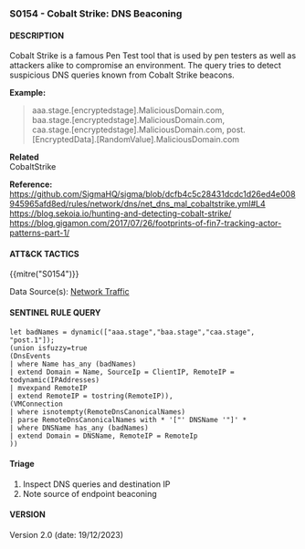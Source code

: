 ###  S0154 - Cobalt Strike: DNS Beaconing

####  DESCRIPTION  
Cobalt Strike is a famous Pen Test tool that is used by pen testers as well as attackers alike to compromise an environment. 
The query tries to detect suspicious DNS queries known from Cobalt Strike beacons. 
  
**Example:**  
> aaa.stage.[encryptedstage].MaliciousDomain.com,  
> baa.stage.[encryptedstage].MaliciousDomain.com,  
> caa.stage.[encryptedstage].MaliciousDomain.com, 
> post.[EncryptedData].[RandomValue].MaliciousDomain.com  


**Related**  
CobaltStrike

**Reference:**  
https://github.com/SigmaHQ/sigma/blob/dcfb4c5c28431dcdc1d26ed4e008945965afd8ed/rules/network/dns/net_dns_mal_cobaltstrike.yml#L4  
https://blog.sekoia.io/hunting-and-detecting-cobalt-strike/  
https://blog.gigamon.com/2017/07/26/footprints-of-fin7-tracking-actor-patterns-part-1/  


####  ATT&CK TACTICS<br>
{{mitre("S0154")}}

Data Source(s): [Network Traffic](https://attack.mitre.org/datasources/DS0029)

#### SENTINEL RULE QUERY<br>

~~~
let badNames = dynamic(["aaa.stage","baa.stage","caa.stage", "post.1"]);
(union isfuzzy=true
(DnsEvents 
| where Name has_any (badNames)
| extend Domain = Name, SourceIp = ClientIP, RemoteIP = todynamic(IPAddresses)
| mvexpand RemoteIP
| extend RemoteIP = tostring(RemoteIP)),
(VMConnection
| where isnotempty(RemoteDnsCanonicalNames) 
| parse RemoteDnsCanonicalNames with * '["' DNSName '"]' *
| where DNSName has_any (badNames)
| extend Domain = DNSName, RemoteIP = RemoteIp
))
~~~

#### Triage

1. Inspect DNS queries and destination IP
2. Note source of endpoint beaconing  


#### VERSION
Version 2.0 (date: 19/12/2023)